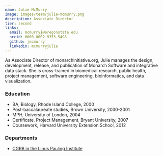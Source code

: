 ```yaml
---
name: Julie McMurry
image: images/team/julie-mcmurry.png
description: Associate Director
tier: second
links:
  email: mcmurryj@oregonstate.edu
  orcid: 0000-0002-9353-5498
  github: jmcmurry
  linkedin: mcmurryjulie
---
```


As Associate Director of monarchinitiative.org, Julie manages the design, development, release, and publication of Monarch Software and integrative data stack.
She is cross-trained in biomedical research, public health, project management, software engineering, bioinformatics, and data visualization.

### Education

- BA, Biology, Rhode Island College, 2000
- Post-baccalaureate studies, Brown University, 2000-2001
- MPH, University of London, 2004
- Certificate, Project Management, Bryant University, 2007
- Coursework, Harvard University Extension School, 2012

### Departments

- [CGRB in the Linus Pauling Institute](http://lpi.oregonstate.edu/)
